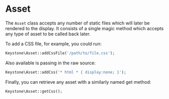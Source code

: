Asset
====

The `Asset` class accepts any number of static files which will later be
rendered to the display. It consists of a single magic method which accepts
any type of asset to be called back later.

To add a CSS file, for example, you could run:

```php
Keystone\Asset::addCssFile('/path/to/file.css');
```

Also available is passing in the raw source:

```php
Keystone\Asset::addCss('* html * { display:none; }');
```

Finally, you can retrieve any asset with a similarly named get method:

```php
Keystone\Asset::getCss();
```